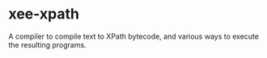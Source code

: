 # xee-xpath

A compiler to compile text to XPath bytecode, and various ways to execute
the resulting programs.
